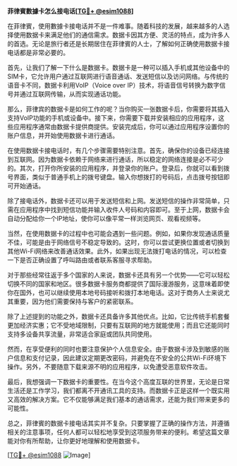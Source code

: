 **菲律賓數據卡怎么接电话[[TG💪+ @esim1088](https://t.me/s/esim1088)]**

在菲律賓，使用數據卡接电话并不是一件难事。随着科技的发展，越来越多的人选择使用数据卡来满足他们的通信需求。数据卡因其方便、灵活的特点，成为许多人的首选。无论是旅行者还是长期居住在菲律賓的人士，了解如何正确使用数据卡接电话都是非常必要的。

首先，让我们了解一下什么是数据卡。数据卡是一种可以插入手机或其他设备中的SIM卡，它允许用户通过互联网进行语音通话、发送短信以及访问网络。与传统的语音卡不同，数据卡利用VoIP（Voice over IP）技术，将语音信号转换为数字信号并通过互联网传输，从而实现通话功能。

那么，菲律宾的数据卡是如何工作的呢？当你购买一张数据卡后，你需要将其插入支持VoIP功能的手机或设备中。接下来，你需要下载并安装相应的应用程序，这些应用程序通常由数据卡提供商提供。安装完成后，你可以通过应用程序设置你的账户信息，并开始使用数据卡进行通话。

在使用数据卡接电话时，有几个步骤需要特别注意。首先，确保你的设备已经连接到互联网。因为数据卡依赖于网络来进行通话，所以稳定的网络连接是必不可少的。其次，打开你所安装的应用程序，并登录你的账户。登录后，你就可以看到拨号界面，类似于普通手机上的拨号键盘。输入你想拨打的号码后，点击拨号按钮即可开始通话。

除了接电话外，数据卡还可以用于发送短信和上网。发送短信的操作非常简单，只需在应用程序中找到短信功能并输入收件人号码和内容即可。至于上网，数据卡会自动分配给你一个IP地址，使你可以像平常一样浏览网页、观看视频等。

当然，在使用数据卡的过程中也可能会遇到一些问题。例如，如果你发现通话质量不佳，可能是由于网络信号不稳定导致的。这时，你可以尝试更换位置或者切换到其他Wi-Fi网络来改善通话效果。此外，如果出现无法拨打电话的情况，可以检查一下是否正确设置了呼叫路由或者联系客服寻求帮助。

对于那些经常往返于多个国家的人来说，数据卡还具有另一个优势——它可以轻松切换不同的国家和地区。很多数据卡服务商都提供了国际漫游服务，这意味着即使你在国外，也可以继续使用本地号码接听和拨打本地电话。这对于商务人士来说尤其重要，因为他们需要保持与客户的紧密联系。

除了上述提到的功能之外，数据卡还具备许多其他优点。比如，它比传统手机套餐更加经济实惠；它不受地域限制，只要有互联网的地方就能使用；而且它还能同时支持多设备共享流量，非常适合家庭或团队共同使用。

然而，在享受便利的同时也要注意保护个人信息安全。由于数据卡涉及到敏感的账户信息和支付记录，因此建议定期更改密码，并避免在不安全的公共Wi-Fi环境下操作。另外，不要随意下载来源不明的应用程序，以免遭受恶意软件攻击。

最后，我想强调一下数据卡的重要性。在当今这个高度互联的世界里，无论是日常生活还是工作学习，我们都离不开通讯工具的支持。而数据卡正是这样一个既实用又高效的解决方案。它不仅能够满足我们基本的通话需求，还能为我们带来更多的可能性。

总之，菲律賓的数据卡接电话其实并不复杂。只要掌握了正确的操作方法，并遵循相关的注意事项，任何人都可以轻松地享受到这项服务带来的便利。希望这篇文章能对你有所帮助，让你更好地理解和使用数据卡。

[[TG💪+ @esim1088](https://t.me/s/esim1088) ![Image](https://i.postimg.cc/4NQfJmqS/Snipaste-2025-05-13-00-14-12.png)]